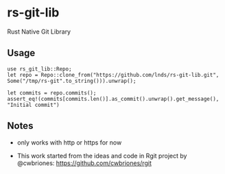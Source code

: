 # rs-git-lib

Rust Native Git Library

## Usage

    use rs_git_lib::Repo;
    let repo = Repo::clone_from("https://github.com/lnds/rs-git-lib.git", Some("/tmp/rs-git".to_string())).unwrap();
    
    let commits = repo.commits();
    assert_eq!(commits[commits.len()].as_commit().unwrap().get_message(), "Initial commit")

## Notes

- only works with http or https for now

- This work started from the ideas and code in Rgit project by @cwbriones: https://github.com/cwbriones/rgit
    
